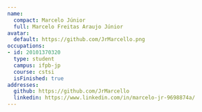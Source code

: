 ```yaml
---
name:
  compact: Marcelo Júnior
  full: Marcelo Freitas Araujo Júnior
avatar:
  default: https://github.com/JrMarcello.png
occupations:
- id: 20101370320
  type: student
  campus: ifpb-jp
  course: cstsi
  isFinished: true
addresses:
  github: https://github.com/JrMarcello
  linkedin: https://www.linkedin.com/in/marcelo-jr-9698874a/
---
```

